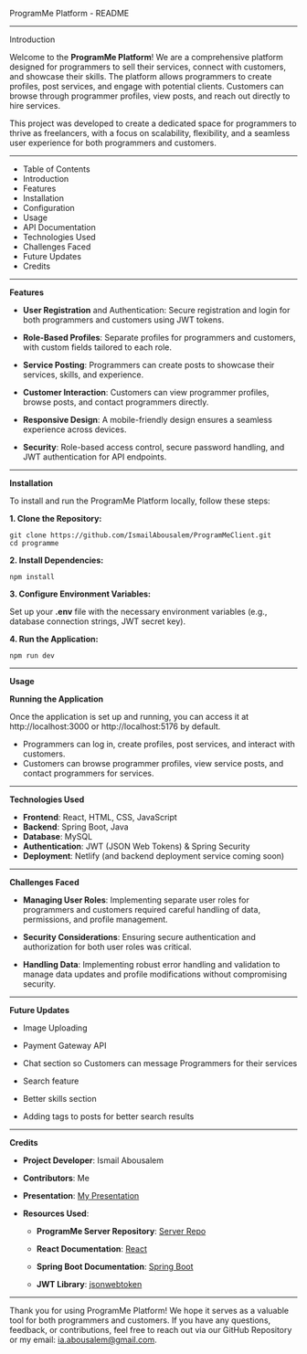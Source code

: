 ProgramMe Platform - README

----

Introduction

Welcome to the **ProgramMe Platform**! We are a comprehensive platform designed for programmers to sell their services, connect with customers, and showcase their skills. The platform allows programmers to create profiles, post services, and engage with potential clients. Customers can browse through programmer profiles, view posts, and reach out directly to hire services.

This project was developed to create a dedicated space for programmers to thrive as freelancers, with a focus on scalability, flexibility, and a seamless user experience for both programmers and customers.

----

- Table of Contents
- Introduction
- Features
- Installation
- Configuration
- Usage
- API Documentation
- Technologies Used
- Challenges Faced
- Future Updates
- Credits


---

**Features**
- **User Registration** and Authentication: Secure registration and login for both programmers and customers using JWT tokens.

- **Role-Based Profiles**: Separate profiles for programmers and customers, with custom fields tailored to each role.

- **Service Posting**: Programmers can create posts to showcase their services, skills, and experience.

- **Customer Interaction**: Customers can view programmer profiles, browse posts, and contact programmers directly.

- **Responsive Design**: A mobile-friendly design ensures a seamless experience across devices.

- **Security**: Role-based access control, secure password handling, and JWT authentication for API endpoints.

----

**Installation**

To install and run the ProgramMe Platform locally, follow these steps:

**1. Clone the Repository:**

```
git clone https://github.com/IsmailAbousalem/ProgramMeClient.git
cd programme
```
**2. Install Dependencies:**

```
npm install
```

**3. Configure Environment Variables:**

Set up your **.env** file with the necessary environment variables (e.g., database connection strings, JWT secret key).

**4. Run the Application:**

```
npm run dev
```
---

**Usage**

**Running the Application**

Once the application is set up and running, you can access it at http://localhost:3000 or http://localhost:5176  by default.

- Programmers can log in, create profiles, post services, and interact with customers.
- Customers can browse programmer profiles, view service posts, and contact programmers for services.

---

**Technologies Used**
- **Frontend**: React, HTML, CSS, JavaScript
- **Backend**: Spring Boot, Java
- **Database**: MySQL
- **Authentication**: JWT (JSON Web Tokens) & Spring Security
- **Deployment**: Netlify (and backend deployment service coming soon)

---

**Challenges Faced**
- **Managing User Roles**: Implementing separate user roles for programmers and customers required careful handling of data, permissions, and profile management.

- **Security Considerations**: Ensuring secure authentication and authorization for both user roles was critical.

- **Handling Data**: Implementing robust error handling and validation to manage data updates and profile modifications without compromising security.

---

**Future Updates**

- Image Uploading

- Payment Gateway API

- Chat section so Customers can message Programmers for their services

- Search feature

- Better skills section

- Adding tags to posts for better search results

---

**Credits**

- **Project Developer**: Ismail Abousalem

- **Contributors**: Me

- **Presentation**: [My Presentation](https://docs.google.com/presentation/d/1SsvHARBj_2O6pduVYHRfDo9hZpGw-llpNYfBrnJC-tI/edit?usp=sharing)
- **Resources Used**:

  - **ProgramMe Server Repository**: [Server Repo](https://github.com/IsmailAbousalem/ProgramMeServer) 

  - **React Documentation**: [React](https://react.dev/)
  
  - **Spring Boot Documentation**: [Spring Boot](https://docs.spring.io/spring-boot/index.html)

  - **JWT Library**: [jsonwebtoken](https://www.npmjs.com/package/jsonwebtoken)

---

Thank you for using ProgramMe Platform! We hope it serves as a valuable tool for both programmers and customers. If you have any questions, feedback, or contributions, feel free to reach out via our GitHub Repository or my email: ia.abousalem@gmail.com.